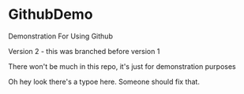 # GithubDemo
Demonstration For Using Github

Version 2 - this was branched before version 1

There won't be much in this repo, it's just for demonstration purposes

Oh hey look there's a typoe here. Someone should fix that.
